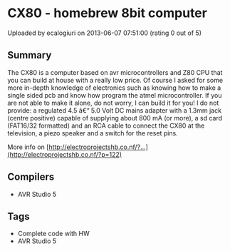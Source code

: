 # CX80 - homebrew 8bit computer

Uploaded by ecalogiuri on 2013-06-07 07:51:00 (rating 0 out of 5)

## Summary

The CX80 is a computer based on avr microcontrollers and Z80 CPU that you can build at house with a really low price. Of course I asked for some more in-depth knowledge of electronics such as knowing how to make a single sided pcb and know how program the atmel microcontroller. If you are not able to make it alone, do not worry, I can build it for you! I do not provide: a regulated 4.5 â€“ 5.0 Volt DC mains adapter with a 1.3mm jack (centre positive) capable of supplying about 800 mA (or more), a sd card (FAT16/32 formatted) and an RCA cable to connect the CX80 at the television, a piezo speaker and a switch for the reset pins.


More info on [http://electroprojectshb.co.nf/?...](http://electroprojectshb.co.nf/?p=122)

## Compilers

- AVR Studio 5

## Tags

- Complete code with HW
- AVR Studio 5
